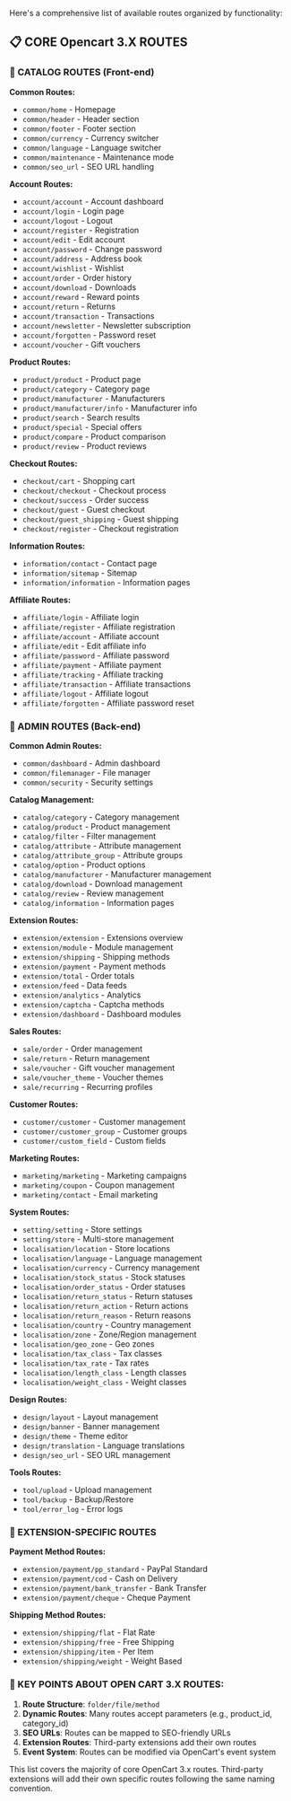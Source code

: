 Here's a comprehensive list of available routes organized by functionality:

## 📋 CORE Opencart 3.X ROUTES

### 🛒 CATALOG ROUTES (Front-end)

**Common Routes:**
- `common/home` - Homepage
- `common/header` - Header section
- `common/footer` - Footer section
- `common/currency` - Currency switcher
- `common/language` - Language switcher
- `common/maintenance` - Maintenance mode
- `common/seo_url` - SEO URL handling

**Account Routes:**
- `account/account` - Account dashboard
- `account/login` - Login page
- `account/logout` - Logout
- `account/register` - Registration
- `account/edit` - Edit account
- `account/password` - Change password
- `account/address` - Address book
- `account/wishlist` - Wishlist
- `account/order` - Order history
- `account/download` - Downloads
- `account/reward` - Reward points
- `account/return` - Returns
- `account/transaction` - Transactions
- `account/newsletter` - Newsletter subscription
- `account/forgotten` - Password reset
- `account/voucher` - Gift vouchers

**Product Routes:**
- `product/product` - Product page
- `product/category` - Category page
- `product/manufacturer` - Manufacturers
- `product/manufacturer/info` - Manufacturer info
- `product/search` - Search results
- `product/special` - Special offers
- `product/compare` - Product comparison
- `product/review` - Product reviews

**Checkout Routes:**
- `checkout/cart` - Shopping cart
- `checkout/checkout` - Checkout process
- `checkout/success` - Order success
- `checkout/guest` - Guest checkout
- `checkout/guest_shipping` - Guest shipping
- `checkout/register` - Checkout registration

**Information Routes:**
- `information/contact` - Contact page
- `information/sitemap` - Sitemap
- `information/information` - Information pages

**Affiliate Routes:**
- `affiliate/login` - Affiliate login
- `affiliate/register` - Affiliate registration
- `affiliate/account` - Affiliate account
- `affiliate/edit` - Edit affiliate info
- `affiliate/password` - Affiliate password
- `affiliate/payment` - Affiliate payment
- `affiliate/tracking` - Affiliate tracking
- `affiliate/transaction` - Affiliate transactions
- `affiliate/logout` - Affiliate logout
- `affiliate/forgotten` - Affiliate password reset

### 🔧 ADMIN ROUTES (Back-end)

**Common Admin Routes:**
- `common/dashboard` - Admin dashboard
- `common/filemanager` - File manager
- `common/security` - Security settings

**Catalog Management:**
- `catalog/category` - Category management
- `catalog/product` - Product management
- `catalog/filter` - Filter management
- `catalog/attribute` - Attribute management
- `catalog/attribute_group` - Attribute groups
- `catalog/option` - Product options
- `catalog/manufacturer` - Manufacturer management
- `catalog/download` - Download management
- `catalog/review` - Review management
- `catalog/information` - Information pages

**Extension Routes:**
- `extension/extension` - Extensions overview
- `extension/module` - Module management
- `extension/shipping` - Shipping methods
- `extension/payment` - Payment methods
- `extension/total` - Order totals
- `extension/feed` - Data feeds
- `extension/analytics` - Analytics
- `extension/captcha` - Captcha methods
- `extension/dashboard` - Dashboard modules

**Sales Routes:**
- `sale/order` - Order management
- `sale/return` - Return management
- `sale/voucher` - Gift voucher management
- `sale/voucher_theme` - Voucher themes
- `sale/recurring` - Recurring profiles

**Customer Routes:**
- `customer/customer` - Customer management
- `customer/customer_group` - Customer groups
- `customer/custom_field` - Custom fields

**Marketing Routes:**
- `marketing/marketing` - Marketing campaigns
- `marketing/coupon` - Coupon management
- `marketing/contact` - Email marketing

**System Routes:**
- `setting/setting` - Store settings
- `setting/store` - Multi-store management
- `localisation/location` - Store locations
- `localisation/language` - Language management
- `localisation/currency` - Currency management
- `localisation/stock_status` - Stock statuses
- `localisation/order_status` - Order statuses
- `localisation/return_status` - Return statuses
- `localisation/return_action` - Return actions
- `localisation/return_reason` - Return reasons
- `localisation/country` - Country management
- `localisation/zone` - Zone/Region management
- `localisation/geo_zone` - Geo zones
- `localisation/tax_class` - Tax classes
- `localisation/tax_rate` - Tax rates
- `localisation/length_class` - Length classes
- `localisation/weight_class` - Weight classes

**Design Routes:**
- `design/layout` - Layout management
- `design/banner` - Banner management
- `design/theme` - Theme editor
- `design/translation` - Language translations
- `design/seo_url` - SEO URL management

**Tools Routes:**
- `tool/upload` - Upload management
- `tool/backup` - Backup/Restore
- `tool/error_log` - Error logs

### 🔄 EXTENSION-SPECIFIC ROUTES

**Payment Method Routes:**
- `extension/payment/pp_standard` - PayPal Standard
- `extension/payment/cod` - Cash on Delivery
- `extension/payment/bank_transfer` - Bank Transfer
- `extension/payment/cheque` - Cheque Payment

**Shipping Method Routes:**
- `extension/shipping/flat` - Flat Rate
- `extension/shipping/free` - Free Shipping
- `extension/shipping/item` - Per Item
- `extension/shipping/weight` - Weight Based

### 🎯 KEY POINTS ABOUT OPEN CART 3.X ROUTES:

1. **Route Structure**: `folder/file/method`
2. **Dynamic Routes**: Many routes accept parameters (e.g., product_id, category_id)
3. **SEO URLs**: Routes can be mapped to SEO-friendly URLs
4. **Extension Routes**: Third-party extensions add their own routes
5. **Event System**: Routes can be modified via OpenCart's event system

This list covers the majority of core OpenCart 3.x routes. Third-party extensions will add their own specific routes following the same naming convention.
